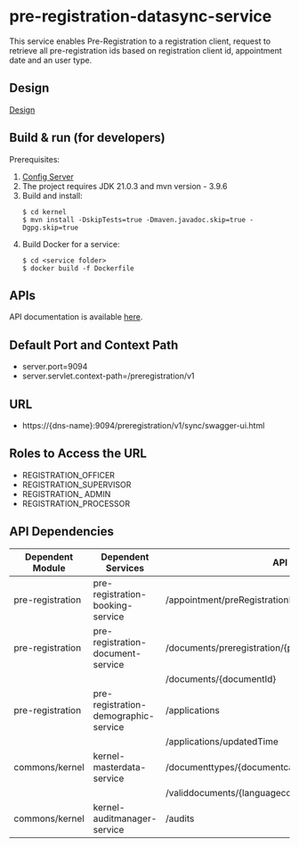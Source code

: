 # pre-registration-datasync-service

This service enables Pre-Registration to a registration client, request to retrieve all pre-registration ids based on registration client id, appointment date and an user type.

 

## Design

[Design](https://github.com/mosip/pre-registration/blob/master/design/pre-registration/pre-registration-data-sync-service.md)

## Build & run (for developers)
Prerequisites:
1. [Config Server](https://docs.mosip.io/1.2.0/modules/module-configuration#config-server)
2. The project requires JDK 21.0.3 and mvn version - 3.9.6
3. Build and install:
    ```
    $ cd kernel
    $ mvn install -DskipTests=true -Dmaven.javadoc.skip=true -Dgpg.skip=true
    ```
4. Build Docker for a service:
    ```
    $ cd <service folder>
    $ docker build -f Dockerfile
 
## APIs
API documentation is available [here](https://mosip.github.io/documentation/1.2.0/pre-registration-datasync-service.html).

## Default Port and Context Path

  * server.port=9094
  * server.servlet.context-path=/preregistration/v1



## URL

* https://{dns-name}:9094/preregistration/v1/sync/swagger-ui.html
 

## Roles to Access the URL

* REGISTRATION_OFFICER
* REGISTRATION_SUPERVISOR
* REGISTRATION_ ADMIN
* REGISTRATION_PROCESSOR


## API Dependencies


|Dependent Module |  Dependent Services  | API |
| ------------- | ------------- | ------------- |
| pre-registration  | pre-registration-booking-service | /appointment/preRegistrationId/{registrationCenterId} |
| pre-registration | pre-registration-document-service | /documents/preregistration/{preRegistrationId}|
| |  | /documents/{documentId}|
| pre-registration  | pre-registration-demographic-service  |  /applications  |
| |  |  /applications/updatedTime |
| commons/kernel  | kernel-masterdata-service  | /documenttypes/{documentcategorycode}/{langcode}|
|  | | /validdocuments/{languagecode} |
| commons/kernel | kernel-auditmanager-service | /audits |
